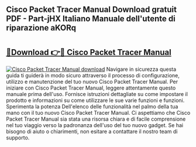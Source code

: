 ## Cisco Packet Tracer Manual Download gratuit PDF - Part-jHX Italiano Manuale dell'utente di riparazione aKORq

# <h2><a href="http://dfb99x.blite.top/?on=Cisco+Packet+Tracer+Manual">🔗Download 👉🔴 Cisco Packet Tracer Manual</a></h2>

[![Cisco Packet Tracer Manual download](https://i.imgur.com/lujVjoI.png)](http://dfb99x.blite.top/?on=Cisco+Packet+Tracer+Manual)
Navigare in sicurezza questa guida ti guiderà in modo sicuro attraverso il processo di configurazione, utilizzo e manutenzione del tuo nuovo Cisco Packet Tracer Manual. Per iniziare con Cisco Packet Tracer Manual, leggere attentamente questo manuale prima dell'uso. Fornisce istruzioni dettagliate su come impostare il prodotto e informazioni su come utilizzare le sue varie funzioni e funzioni. Sperimenta la potenza Dell'elenco delle funzionalità nel palmo della tua mano con il tuo nuovo Cisco Packet Tracer Manual. Ci aspettiamo che Cisco Packet Tracer Manual sia stata una risorsa chiara e di facile comprensione nel tuo viaggio verso la padronanza dell'uso del tuo nuovo gadget. Se hai bisogno di aiuto o chiarimenti, non esitare a contattare il nostro team di supporto.

